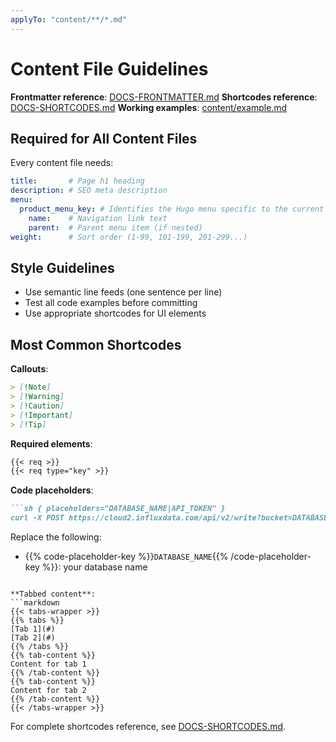 ```yaml
---
applyTo: "content/**/*.md"
---
```


# Content File Guidelines

**Frontmatter reference**: [DOCS-FRONTMATTER.md](../../DOCS-FRONTMATTER.md)
**Shortcodes reference**: [DOCS-SHORTCODES.md](../../DOCS-SHORTCODES.md)
**Working examples**: [content/example.md](../../content/example.md)

## Required for All Content Files

Every content file needs:
```yaml
title:       # Page h1 heading
description: # SEO meta description
menu:
  product_menu_key: # Identifies the Hugo menu specific to the current product
    name:    # Navigation link text
    parent:  # Parent menu item (if nested)
weight:      # Sort order (1-99, 101-199, 201-299...)
```

## Style Guidelines

- Use semantic line feeds (one sentence per line)
- Test all code examples before committing
- Use appropriate shortcodes for UI elements

## Most Common Shortcodes

**Callouts**:
```markdown
> [!Note]
> [!Warning]
> [!Caution]
> [!Important]
> [!Tip]
```

**Required elements**:
```markdown
{{< req >}}
{{< req type="key" >}}
```

**Code placeholders**:
```markdown
```sh { placeholders="DATABASE_NAME|API_TOKEN" }
curl -X POST https://cloud2.influxdata.com/api/v2/write?bucket=DATABASE_NAME
```

Replace the following:
- {{% code-placeholder-key %}}`DATABASE_NAME`{{% /code-placeholder-key %}}: your database name
```

**Tabbed content**:
```markdown
{{< tabs-wrapper >}}
{{% tabs %}}
[Tab 1](#)
[Tab 2](#)
{{% /tabs %}}
{{% tab-content %}}
Content for tab 1
{{% /tab-content %}}
{{% tab-content %}}
Content for tab 2
{{% /tab-content %}}
{{< /tabs-wrapper >}}
```

For complete shortcodes reference, see [DOCS-SHORTCODES.md](../../DOCS-SHORTCODES.md).
